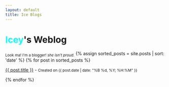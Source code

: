 ```yaml
---
layout: default
title: Ice Blogs
---
```



<h1><span style="color: cyan">Icey</span>'s Weblog</h1>
<sub>Look ma! I'm a blogger! <i>she isn't proud.</i></sub>
{% assign sorted_posts = site.posts | sort: 'date' %}
{% for post in sorted_posts %}
<article>
<p>
<a href="{{ post.url }}">{{ post.title }}</a>
- <small>Created on {{ post.date | date: "%B %d, %Y; %H:%M" }}</small>
</p>
</article>
{% endfor %}